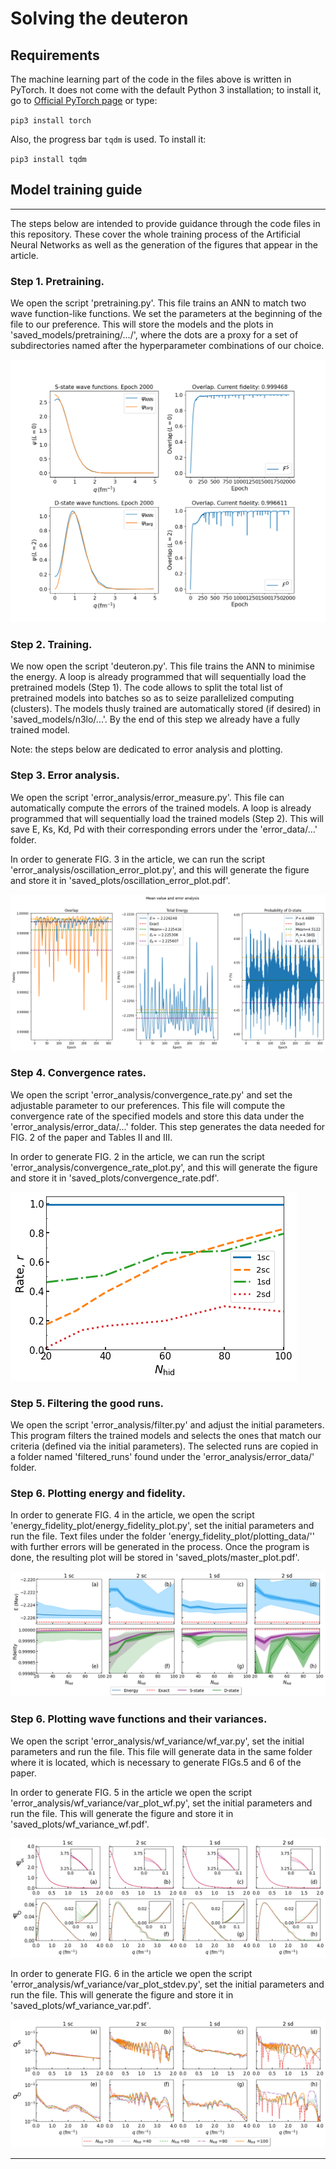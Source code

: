 # Solving the deuteron

## Requirements
The machine learning part of the code in the files above is written in PyTorch. It does not come with the default Python 3 installation; to install it, go to [Official PyTorch page](https://pytorch.org/get-started/locally/) or type:

`pip3 install torch`

Also, the progress bar `tqdm` is used. To install it:

`pip3 install tqdm` 


## Model training guide
-------------------------------------------------------------------------------------------------------------------------------------------------------------------------
The steps below are intended to provide guidance through the code files in this repository. These cover the whole training process of the Artificial Neural Networks as well as the generation of the figures that appear in the article.

### Step 1. Pretraining.
We open the script 'pretraining.py'. This file trains an ANN to match two wave function-like functions. We set the parameters at the beginning of the file to our preference. This will store the models and the plots in 'saved_models/pretraining/.../', where the dots are a proxy for a set of subdirectories named after the hyperparameter combinations of our choice.

![plot](./example_plots/pretraining.png)

### Step 2. Training.
We now open the script 'deuteron.py'. This file trains the ANN to minimise the energy. A loop is already programmed that will sequentially load the pretrained models (Step 1). The code allows to split the total list of pretrained models into batches so as to seize parallelized computing (clusters). The models thusly trained are automatically stored (if desired) in 'saved_models/n3lo/...'. By the end of this step we already have a fully trained model.

Note: the steps below are dedicated to error analysis and plotting.

### Step 3. Error analysis.
We open the script 'error_analysis/error_measure.py'. This file can automatically compute the errors of the trained models. A loop is already programmed that will sequentially load the trained models (Step 2). This will save E, Ks, Kd, Pd with their corresponding errors under the 'error_data/...' folder. 

In order to generate FIG. 3 in the article, we can run the script 'error_analysis/oscillation_error_plot.py', and this will generate the figure and store it in 'saved_plots/oscillation_error_plot.pdf'.

![plot](./example_plots/error_analysis.png)

### Step 4. Convergence rates.
We open the script 'error_analysis/convergence_rate.py' and set the adjustable parameter to our preferences. This file will compute the convergence rate of the specified models and store this data under the 'error_analysis/error_data/...' folder. This step generates the data needed for FIG. 2 of the paper and Tables II and III.

In order to generate FIG. 2 in the article, we can run the script 'error_analysis/convergence_rate_plot.py', and this will generate the figure and store it in 'saved_plots/convergence_rate.pdf'.

![plot](./example_plots/convergence_rate.png)

### Step 5. Filtering the good runs.
We open the script 'error_analysis/filter.py' and adjust the initial parameters. This program filters the trained models and selects the ones that match our criteria (defined via the initial parameters). The selected runs are copied in a folder named 'filtered_runs' found under the 'error_analysis/error_data/' folder.

### Step 6. Plotting energy and fidelity.
In order to generate FIG. 4 in the article, we open the script 'energy_fidelity_plot/energy_fidelity_plot.py', set the initial parameters and run the file. Text files under the folder 'energy_fidelity_plot/plotting_data/'' with further errors will be generated in the process. Once the program is done, the resulting plot will be stored in 'saved_plots/master_plot.pdf'. 

![plot](./example_plots/master_plot.png)

### Step 6. Plotting wave functions and their variances.
We open the script 'error_analysis/wf_variance/wf_var.py', set the initial parameters and run the file. This file will generate data in the same folder where it is located, which is necessary to generate FIGs.5 and 6 of the paper.

In order to generate FIG. 5 in the article we open the script 'error_analysis/wf_variance/var_plot_wf.py', set the initial parameters and run the file. This will generate the figure and store it in 'saved_plots/wf_variance_wf.pdf'. 

![plot](./example_plots/wf_var_wf.png)

In order to generate FIG. 6 in the article we open the script 'error_analysis/wf_variance/var_plot_stdev.py', set the initial parameters and run the file. This will generate the figure and store it in 'saved_plots/wf_variance_var.pdf'. 

![plot](./example_plots/wf_var_stdev.png)

-------------------------------------------------------------------------------------------------------------------------------------------------------------------------

